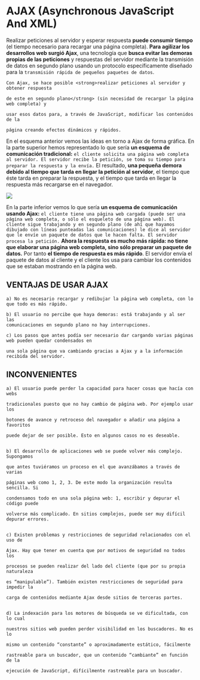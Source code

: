 <h1>AJAX (Asynchronous JavaScript And XML)</h1>



Realizar peticiones al servidor y esperar respuesta **puede consumir tiempo** (el tiempo necesario para recargar una página completa). **Para agilizar los desarrollos web surgió Ajax**, una tecnología que **busca evitar las demoras propias de las peticiones** y respuestas del servidor mediante la transmisión de datos en segundo plano usando un protocolo específicamente diseñado para la ```transmisión rápida de pequeños paquetes de datos```.

```
Con Ajax, se hace posible <strong>realizar peticiones al servidor y obtener respuesta 

de este en segundo plano</strong> (sin necesidad de recargar la página web completa) y 

usar esos datos para, a través de JavaScript, modificar los contenidos de la 

página creando efectos dinámicos y rápidos.
```

En el esquema anterior vemos las ideas en torno a Ajax de forma gráfica. En la parte superior hemos representado lo que sería **un esquema de comunicación tradicional:** ```el cliente solicita una página web completa al servidor. El servidor recibe la petición, se toma su tiempo para preparar la respuesta y la envía.``` El resultado, **una pequeña demora debido al tiempo que tarda en llegar la petición al servidor**, el tiempo que éste tarda en preparar la respuesta, y el tiempo que tarda en llegar la respuesta más recargarse en el navegador.



<img src="https://www.aprenderaprogramar.com/images/stories/Cursos/CU011/CU01193E_1.png">

En la parte inferior vemos lo que sería **un esquema de comunicación usando Ajax:** ```el cliente tiene una página web cargada (puede ser una página web completa, o sólo el esqueleto de una página web). El cliente sigue trabajando y en segundo plano (de ahí que hayamos dibujado con líneas punteadas las comunicaciones) le dice al servidor que le envíe un paquete de datos que le hacen falta. El servidor procesa la petición.``` **Ahora la respuesta es mucho más rápida: no tiene que elaborar una página web completa, sino sólo preparar un paquete de datos.** Por tanto **el tiempo de respuesta es más rápido**. El servidor envía el paquete de datos al cliente y el cliente los usa para cambiar los contenidos que se estaban mostrando en la página web.

<h2>VENTAJAS DE USAR AJAX</h2>

```
a) No es necesario recargar y redibujar la página web completa, con lo que todo es más rápido.

b) El usuario no percibe que haya demoras: está trabajando y al ser las 
comunicaciones en segundo plano no hay interrupciones.

c) Los pasos que antes podía ser necesario dar cargando varias páginas web pueden quedar condensados en 

una sola página que va cambiando gracias a Ajax y a la información recibida del servidor.
```


<h2>INCONVENIENTES</h2>

```
a) El usuario puede perder la capacidad para hacer cosas que hacía con webs 

tradicionales puesto que no hay cambio de página web. Por ejemplo usar los 

botones de avance y retroceso del navegador o añadir una página a favoritos 

puede dejar de ser posible. Esto en algunos casos no es deseable.


b) El desarrollo de aplicaciones web se puede volver más complejo. Supongamos 

que antes tuviéramos un proceso en el que avanzábamos a través de varias 

páginas web como 1, 2, 3. De este modo la organización resulta sencilla. Si 

condensamos todo en una sola página web: 1, escribir y depurar el código puede 

volverse más complicado. En sitios complejos, puede ser muy difícil depurar errores.


c) Existen problemas y restricciones de seguridad relacionados con el uso de 

Ajax. Hay que tener en cuenta que por motivos de seguridad no todos los 

procesos se pueden realizar del lado del cliente (que por su propia naturaleza 

es “manipulable”). También existen restricciones de seguridad para impedir la 

carga de contenidos mediante Ajax desde sitios de terceras partes.


d) La indexación para los motores de búsqueda se ve dificultada, con lo cual 

nuestros sitios web pueden perder visibilidad en los buscadores. No es lo 

mismo un contenido “constante” o aproximadamente estático, fácilmente 

rastreable para un buscador, que un contenido “cambiante” en función de la 

ejecución de JavaScript, difícilmente rastreable para un buscador.

```